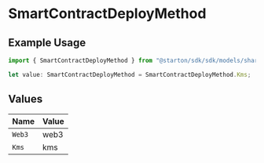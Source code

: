 # SmartContractDeployMethod

## Example Usage

```typescript
import { SmartContractDeployMethod } from "@starton/sdk/sdk/models/shared";

let value: SmartContractDeployMethod = SmartContractDeployMethod.Kms;
```

## Values

| Name   | Value  |
| ------ | ------ |
| `Web3` | web3   |
| `Kms`  | kms    |